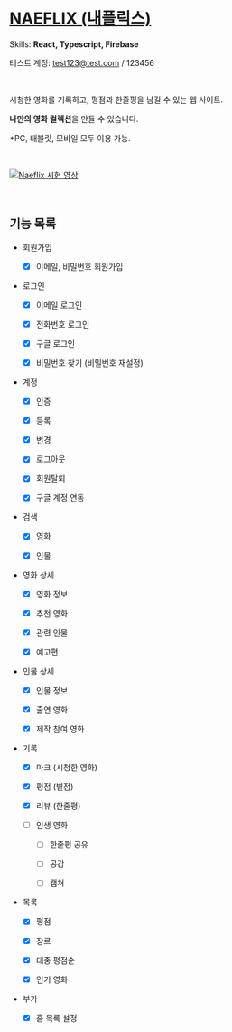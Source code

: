 # [NAEFLIX (내플릭스)](https://saramkim.github.io/naeflix/)

Skills: **React, Typescript, Firebase**

테스트 계정: test123@test.com / 123456

</br>

시청한 영화를 기록하고, 평점과 한줄평을 남길 수 있는 웹 사이트.

**나만의 영화 컬렉션**을 만들 수 있습니다.

\*PC, 태블릿, 모바일 모두 이용 가능.

<br/>

[![Naeflix 시현 영상](https://img.youtube.com/vi/GFiRs4t9ITw/0.jpg)](https://youtu.be/GFiRs4t9ITw?t=0s)

<br/>

## 기능 목록

- 회원가입

  - [x] 이메일, 비밀번호 회원가입

- 로그인

  - [x] 이메일 로그인

  - [x] 전화번호 로그인

  - [x] 구글 로그인

  - [x] 비밀번호 찾기 (비밀번호 재설정)

- 계정

  - [x] 인증

  - [x] 등록

  - [x] 변경

  - [x] 로그아웃

  - [x] 회원탈퇴

  - [x] 구글 계정 연동

- 검색

  - [x] 영화

  - [x] 인물

- 영화 상세

  - [x] 영화 정보

  - [x] 추천 영화

  - [x] 관련 인물

  - [x] 예고편

- 인물 상세

  - [x] 인물 정보

  - [x] 출연 영화

  - [x] 제작 참여 영화

- 기록

  - [x] 마크 (시청한 영화)

  - [x] 평점 (별점)

  - [x] 리뷰 (한줄평)

  - [ ] 인생 영화

    - [ ] 한줄평 공유

    - [ ] 공감

    - [ ] 캡쳐

- 목록

  - [x] 평점

  - [x] 장르

  - [x] 대중 평점순

  - [x] 인기 영화

- 부가

  - [x] 홈 목록 설정
